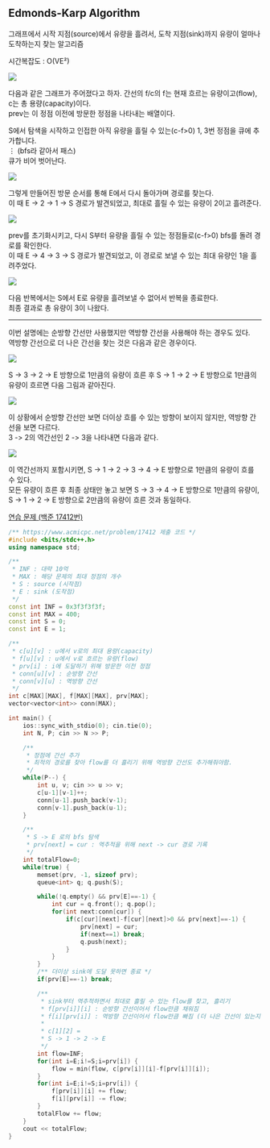 ## Edmonds-Karp Algorithm
그래프에서 시작 지점(source)에서 유량을 흘려서, 도착 지점(sink)까지 유량이 얼마나 도착하는지 찾는 알고리즘

시간복잡도 : O(VE²)

![](https://github.com/user-attachments/assets/f3d8703f-6bda-401f-889a-458d27e8b002)

다음과 같은 그래프가 주어졌다고 하자. 간선의 f/c의 f는 현재 흐르는 유량이고(flow), c는 총 용량(capacity)이다.  
prev는 이 정점 이전에 방문한 정점을 나타내는 배열이다.

S에서 탐색을 시작하고 인접한 아직 유량을 흘릴 수 있는(c-f>0) 1, 3번 정점을 큐에 추가합니다.  
$\vdots$ (bfs라 같아서 패스)  
큐가 비어 벗어난다.

![](https://github.com/user-attachments/assets/6730b216-1533-4936-88f2-7a3d92b22269)

그렇게 만들어진 방문 순서를 통해 E에서 다시 돌아가며 경로를 찾는다.  
이 때 E -> 2 -> 1 -> S 경로가 발견되었고, 최대로 흘릴 수 있는 유량이 2이고 흘려준다.

![](https://github.com/user-attachments/assets/0b9eef43-ce78-49f2-bba2-75608660e4de)

prev를 초기화시키고, 다시 S부터 유량을 흘릴 수 있는 정점들로(c-f>0) bfs를 돌려 경로를 확인한다.  
이 때 E -> 4 -> 3 -> S 경로가 발견되었고, 이 경로로 보낼 수 있는 최대 유량인 1을 흘려주었다.

![](https://github.com/user-attachments/assets/7f98653f-5833-4d15-baa0-7f0dab8d2a6f)

다음 반복에서는 S에서 E로 유량을 흘려보낼 수 없어서 반복을 종료한다.  
최종 결과로 총 유량이 3이 나왔다.

--------

이번 설명에는 순방향 간선만 사용했지만 역방향 간선을 사용해야 하는 경우도 있다.  
역방향 간선으로 더 나은 간선을 찾는 것은 다음과 같은 경우이다.

![](https://github.com/user-attachments/assets/428951c0-c683-48e5-8b68-6c6e9169fe4b)

S -> 3 -> 2 -> E 방향으로 1만큼의 유량이 흐른 후 S -> 1 -> 2 -> E 방향으로 1만큼의 유량이 흐르면 다음 그림과 같아진다.

![](https://github.com/user-attachments/assets/bd0dd2ad-6a25-4e06-b8e5-0e4818c1e924)

이 상황에서 순방향 간선만 보면 더이상 흐를 수 있는 방향이 보이지 않지만, 역방향 간선을 보면 다르다.  
3 -> 2의 역간선인 2 -> 3을 나타내면 다음과 같다.

![](https://github.com/user-attachments/assets/6846050d-72e8-422d-b6b2-94be7229b862)

이 역간선까지 포함시키면, S -> 1 -> 2 -> 3 -> 4 -> E 방향으로 1만큼의 유량이 흐를 수 있다.  
모든 유량이 흐른 후 최종 상태만 놓고 보면 S -> 3 -> 4 -> E 방향으로 1만큼의 유량이, S -> 1 -> 2 -> E 방향으로 2만큼의 유량이 흐른 것과 동일하다.

[연습 문제 (백준 17412번)](https://www.acmicpc.net/problem/17412)

``` c++
/** https://www.acmicpc.net/problem/17412 제출 코드 */
#include <bits/stdc++.h>
using namespace std;

/**
 * INF : 대략 10억
 * MAX : 해당 문제의 최대 정점의 개수
 * S : source (시작점)
 * E : sink (도착점)
 */
const int INF = 0x3f3f3f3f;
const int MAX = 400;
const int S = 0;
const int E = 1;

/**
 * c[u][v] : u에서 v로의 최대 용량(capacity)
 * f[u][v] : u에서 v로 흐르는 유량(flow)
 * prv[i] : i에 도달하기 위해 방문한 이전 정점
 * conn[u][v] : 순방향 간선
 * conn[v][u] : 역방향 간선
 */
int c[MAX][MAX], f[MAX][MAX], prv[MAX];
vector<vector<int>> conn(MAX);

int main() {
    ios::sync_with_stdio(0); cin.tie(0);
    int N, P; cin >> N >> P;

    /** 
     * 정점에 간선 추가
     * 최적의 경로를 찾아 flow를 더 흘리기 위해 역방향 간선도 추가해줘야함.
     */
    while(P--) {
        int u, v; cin >> u >> v;
        c[u-1][v-1]++;
        conn[u-1].push_back(v-1);
        conn[v-1].push_back(u-1);
    }

    /** 
     * S -> E 로의 bfs 탐색
     * prv[next] = cur : 역추적을 위해 next -> cur 경로 기록
     */
    int totalFlow=0;
    while(true) {
        memset(prv, -1, sizeof prv);
        queue<int> q; q.push(S);

        while(!q.empty() && prv[E]==-1) {
            int cur = q.front(); q.pop();
            for(int next:conn[cur]) {
                if(c[cur][next]-f[cur][next]>0 && prv[next]==-1) {
                    prv[next] = cur;
                    if(next==1) break;
                    q.push(next);
                }
            }
        }
        /** 더이상 sink에 도달 못하면 종료 */
        if(prv[E]==-1) break;

        /** 
         * sink부터 역추적하면서 최대로 흘릴 수 있는 flow를 찾고, 흘리기
         * f[prv[i]][i] : 순방향 간선이어서 flow만큼 채워짐
         * f[i][prv[i]] : 역방향 간선이어서 flow만큼 빠짐 (더 나은 간선이 있는지 찾기 위해 쓰임)
         * 
         * c[1][2] = 
         * S -> 1 -> 2 -> E 
         */
        int flow=INF;
        for(int i=E;i!=S;i=prv[i]) {
            flow = min(flow, c[prv[i]][i]-f[prv[i]][i]);
        }
        for(int i=E;i!=S;i=prv[i]) {
            f[prv[i]][i] += flow;
            f[i][prv[i]] -= flow;
        }
        totalFlow += flow;
    }
    cout << totalFlow;
}
```
